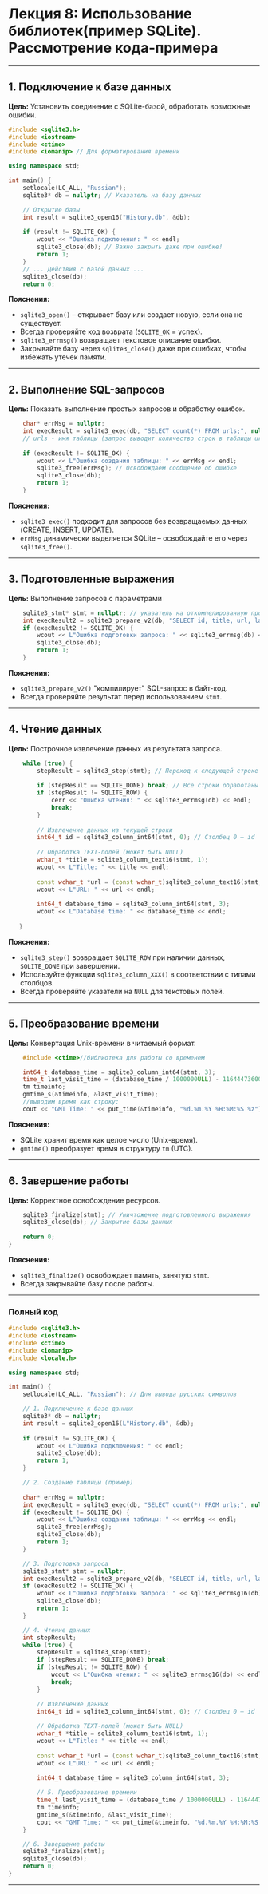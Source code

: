 # Лекция 8: Использование библиотек(пример SQLite). Рассмотрение кода-примера

---

## **1. Подключение к базе данных**  
**Цель:** Установить соединение с SQLite-базой, обработать возможные ошибки.

```cpp
#include <sqlite3.h>
#include <iostream>
#include <ctime>
#include <iomanip> // Для форматирования времени

using namespace std;

int main() {
    setlocale(LC_ALL, "Russian");
    sqlite3* db = nullptr; // Указатель на базу данных

    // Открытие базы 
    int result = sqlite3_open16("History.db", &db);
    
    if (result != SQLITE_OK) {
        wcout << "Ошибка подключения: " << endl;
        sqlite3_close(db); // Важно закрыть даже при ошибке!
        return 1;
    }
    // ... Действия с базой данных ...
    sqlite3_close(db);
    return 0;
```

**Пояснения:**
- `sqlite3_open()` – открывает базу или создает новую, если она не существует.
- Всегда проверяйте код возврата (`SQLITE_OK` = успех).
- `sqlite3_errmsg()` возвращает текстовое описание ошибки.
- Закрывайте базу через `sqlite3_close()` даже при ошибках, чтобы избежать утечек памяти.

---

## **2. Выполнение SQL-запросов**  
**Цель:** Показать выполнение простых запросов и обработку ошибок.

```cpp
    char* errMsg = nullptr;
    int execResult = sqlite3_exec(db, "SELECT count(*) FROM urls;", nullptr, nullptr, &errMsg);
    // urls - имя таблицы (запрос выводит количество строк в таблицы urls)
    
    if (execResult != SQLITE_OK) {
        wcout << L"Ошибка создания таблицы: " << errMsg << endl;
        sqlite3_free(errMsg); // Освобождаем сообщение об ошибке
        sqlite3_close(db);
        return 1;
    }
```

**Пояснения:**
- `sqlite3_exec()` подходит для запросов без возвращаемых данных (CREATE, INSERT, UPDATE).
- `errMsg` динамически выделяется SQLite – освобождайте его через `sqlite3_free()`.

---

## **3. Подготовленные выражения**  
**Цель:** Выполнение запросов с параметрами 

```cpp
    sqlite3_stmt* stmt = nullptr; // указатель на откомпелированную программу
    int execResult2 = sqlite3_prepare_v2(db, "SELECT id, title, url, last_visit FROM urls;", -1, &stmt, nullptr);
    if (execResult2 != SQLITE_OK) {
        wcout << L"Ошибка подготовки запроса: " << sqlite3_errmsg(db) << endl;
        sqlite3_close(db);
        return 1;
    }
```

**Пояснения:**
- `sqlite3_prepare_v2()` "компилирует" SQL-запрос в байт-код.
- Всегда проверяйте результат перед использованием `stmt`.

---

## **4. Чтение данных**  
**Цель:** Построчное извлечение данных из результата запроса.

```cpp
    while (true) {
        stepResult = sqlite3_step(stmt); // Переход к следующей строке
        
        if (stepResult == SQLITE_DONE) break; // Все строки обработаны
        if (stepResult != SQLITE_ROW) {
            cerr << "Ошибка чтения: " << sqlite3_errmsg(db) << endl;
            break;
        }
        
        // Извлечение данных из текущей строки
        int64_t id = sqlite3_column_int64(stmt, 0); // Столбец 0 – id
        
        // Обработка TEXT-полей (может быть NULL)
        wchar_t *title = sqlite3_column_text16(stmt, 1);
        wcout << L"Title: " << title << endl;
        
        const wchar_t *url = (const wchar_t)sqlite3_column_text16(stmt, 2);
        wcout << L"URL: " << url << endl;
        
        int64_t database_time = sqlite3_column_int64(stmt, 3);
        wcout << L"Database time: " << database_time << endl;
        
   }
```

**Пояснения:**
- `sqlite3_step()` возвращает `SQLITE_ROW` при наличии данных, `SQLITE_DONE` при завершении.
- Используйте функции `sqlite3_column_XXX()` в соответствии с типами столбцов.
- Всегда проверяйте указатели на `NULL` для текстовых полей.

---

## **5. Преобразование времени**  
**Цель:** Конвертация Unix-времени в читаемый формат.

```cpp
    #include <ctime>//библиотека для работы со временем

    int64_t database_time = sqlite3_column_int64(stmt, 3);
    time_t last_visit_time = (database_time / 1000000ULL) - 11644473600ULL;
    tm timeinfo;
    gmtime_s(&timeinfo, &last_visit_time);
    //выводим время как строку:
    cout << "GMT Time: " << put_time(&timeinfo, "%d.%m.%Y %H:%M:%S %z") << endl;
```

**Пояснения:**
- SQLite хранит время как целое число (Unix-время).
- `gmtime()` преобразует время в структуру `tm` (UTC).

---

## **6. Завершение работы**  
**Цель:** Корректное освобождение ресурсов.

```cpp
    sqlite3_finalize(stmt); // Уничтожение подготовленного выражения
    sqlite3_close(db); // Закрытие базы данных
    
    return 0;
}
```

**Пояснения:**
- `sqlite3_finalize()` освобождает память, занятую `stmt`.
- Всегда закрывайте базу после работы.

---

### **Полный код**
```cpp
#include <sqlite3.h>
#include <iostream>
#include <ctime>
#include <iomanip>
#include <locale.h>

using namespace std;

int main() {
    setlocale(LC_ALL, "Russian"); // Для вывода русских символов

    // 1. Подключение к базе данных
    sqlite3* db = nullptr;
    int result = sqlite3_open16(L"History.db", &db);
    
    if (result != SQLITE_OK) {
        wcout << L"Ошибка подключения: " << endl;
        sqlite3_close(db);
        return 1;
    }

    // 2. Создание таблицы (пример)
      
    char* errMsg = nullptr;
    int execResult = sqlite3_exec(db, "SELECT count(*) FROM urls;", nullptr, nullptr, &errMsg);
    if (execResult != SQLITE_OK) {
        wcout << L"Ошибка создания таблицы: " << errMsg << endl;
        sqlite3_free(errMsg);
        sqlite3_close(db);
        return 1;
    }

    // 3. Подготовка запроса
    sqlite3_stmt* stmt = nullptr;
    int execResult2 = sqlite3_prepare_v2(db, "SELECT id, title, url, last_visit FROM urls;", -1, &stmt, nullptr);
    if (execResult2 != SQLITE_OK) {
        wcout << L"Ошибка подготовки запроса: " << sqlite3_errmsg16(db) << endl;
        sqlite3_close(db);
        return 1;
    }

    // 4. Чтение данных
    int stepResult;
    while (true) {
        stepResult = sqlite3_step(stmt);
        if (stepResult == SQLITE_DONE) break;
        if (stepResult != SQLITE_ROW) {
            wcout << L"Ошибка чтения: " << sqlite3_errmsg16(db) << endl;
            break;
        }

        // Извлечение данных
        int64_t id = sqlite3_column_int64(stmt, 0); // Столбец 0 – id
        
        // Обработка TEXT-полей (может быть NULL)
        wchar_t *title = sqlite3_column_text16(stmt, 1);
        wcout << L"Title: " << title << endl;
        
        const wchar_t *url = (const wchar_t)sqlite3_column_text16(stmt, 2);
        wcout << L"URL: " << url << endl;
        
        int64_t database_time = sqlite3_column_int64(stmt, 3);

        // 5. Преобразование времени
        time_t last_visit_time = (database_time / 1000000ULL) - 11644473600ULL;
        tm timeinfo;
        gmtime_s(&timeinfo, &last_visit_time);
        cout << "GMT Time: " << put_time(&timeinfo, "%d.%m.%Y %H:%M:%S %z") << endl;
    }

    // 6. Завершение работы
    sqlite3_finalize(stmt);
    sqlite3_close(db);
    return 0;
}

```

---
